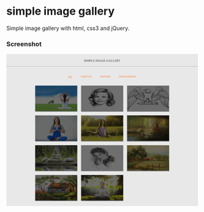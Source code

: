 # simple image gallery

<p>Simple image gallery with html, css3 and jQuery.</p>

<h3>Screenshot</h3>

<img src="img/screenshot-1.png" alt="" width="500px" />
